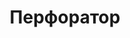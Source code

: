 ---
id: '33'
title: Перфоратор 
description: Залог 2000 рублей
price: '200'
order: 33
default_thumbnail_image: image/IMG_20210204_151635.jpg
default_original_image: image/IMG_20210204_151635_sm.jpg
category: content/category/01electro.md
featured: true
layout: product
---